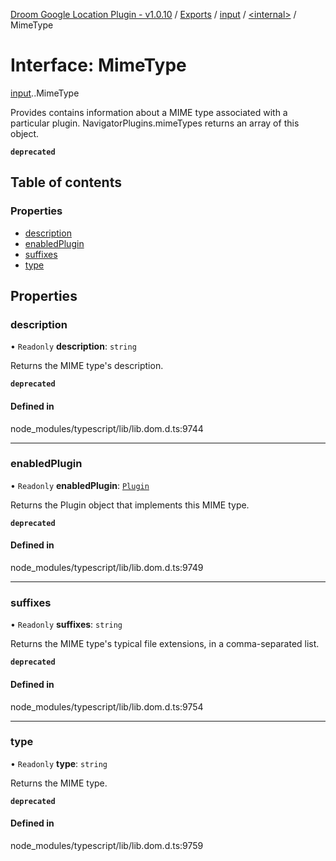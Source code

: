 [Droom Google Location Plugin - v1.0.10](../README.md) / [Exports](../modules.md) / [input](../modules/input.md) / [<internal\>](../modules/input._internal_.md) / MimeType

# Interface: MimeType

[input](../modules/input.md).[<internal>](../modules/input._internal_.md).MimeType

Provides contains information about a MIME type associated with a particular plugin. NavigatorPlugins.mimeTypes returns an array of this object.

**`deprecated`**

## Table of contents

### Properties

- [description](input._internal_.MimeType.md#description)
- [enabledPlugin](input._internal_.MimeType.md#enabledplugin)
- [suffixes](input._internal_.MimeType.md#suffixes)
- [type](input._internal_.MimeType.md#type)

## Properties

### description

• `Readonly` **description**: `string`

Returns the MIME type's description.

**`deprecated`**

#### Defined in

node_modules/typescript/lib/lib.dom.d.ts:9744

___

### enabledPlugin

• `Readonly` **enabledPlugin**: [`Plugin`](../modules/input._internal_.md#plugin)

Returns the Plugin object that implements this MIME type.

**`deprecated`**

#### Defined in

node_modules/typescript/lib/lib.dom.d.ts:9749

___

### suffixes

• `Readonly` **suffixes**: `string`

Returns the MIME type's typical file extensions, in a comma-separated list.

**`deprecated`**

#### Defined in

node_modules/typescript/lib/lib.dom.d.ts:9754

___

### type

• `Readonly` **type**: `string`

Returns the MIME type.

**`deprecated`**

#### Defined in

node_modules/typescript/lib/lib.dom.d.ts:9759
